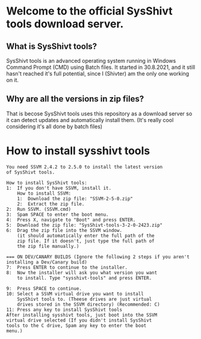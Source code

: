 # Welcome to the official SysShivt tools download server.
## What is SysShivt tools?
SysShivt tools is an advanced operating system running in Windows Command Prompt (CMD) using Batch files. It started in 30.8.2021, and it still hasn't reached it's full potential, since I (Shivter) am the only one working on it.
## Why are all the versions in zip files?
That is becose SysShivt tools uses this repository as a download server so it can detect updates and automatically install them. (It's really cool considering it's all done by batch files)

# How to install sysshivt tools
```
You need SSVM 2.4.2 to 2.5.0 to install the latest version
of SysShivt tools.

How to install SysShivt tools:
1:  If you don't have SSVM, install it.
    How to install SSVM:
    1:  Download the zip file: "SSVM-2-5-0.zip"
    2:  Extract the zip file.
2:  Run SSVM. (SSVM.cmd)
3:  Spam SPACE to enter the boot menu.
4:  Press X, navigate to "Boot" and press ENTER.
5:  Download the zip file: "SysShivt-tools-3-2-0-2423.zip"
6:  Drag the zip file into the SSVM window.
    (it should automatically enter the full path of the
    zip file. If it doesn't, just type the full path of
    the zip file manually.)

=== ON DEV/CANARY BUILDS (Ignore the following 2 steps if you aren't installing a Dev/Canary build)
7:  Press ENTER to continue to the installer.
8:  Now the installer will ask you what version you want
    to install. Type "sysshivt-tools" and press ENTER.

9:  Press SPACE to continue.
10: Select a SSVM virtual drive you want to install
    SysShivt tools to. (Theese drives are just virtual
    drives stored in the SSVM directory) (Recommended: C)
11: Press any key to install SysShivt tools
After installing sysshivt tools, just boot into the SSVM
virtual drive selected (If you didn't install SysShivt
tools to the C drive, Spam any key to enter the boot
menu.)
